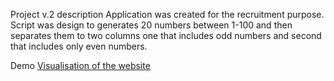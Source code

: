 Project v.2 description
Application was created for the recruitment purpose.
Script was design to generates 20 numbers between 1-100 and then separates them to two columns one that includes odd numbers and second that includes only even numbers.

Demo
[Visualisation of the website]()